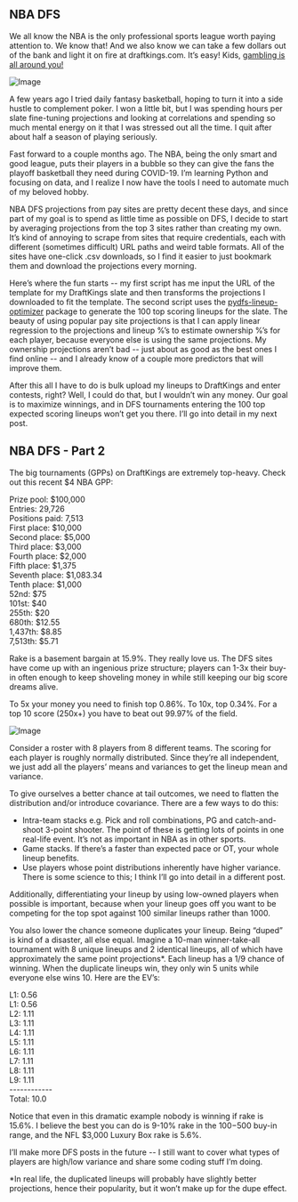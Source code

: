## NBA DFS

We all know the NBA is the only professional sports league worth paying attention to. We know that! And we also know we can take a few dollars out of the bank and light it on fire at draftkings.com. It’s easy! Kids, [gambling is all around you!](https://www.youtube.com/watch?v=4eHMgXlugIU) 
	
![Image](https://imgur.com/RDZ5f55.jpg)

A few years ago I tried daily fantasy basketball, hoping to turn it into a side hustle to complement poker. I won a little bit, but I was spending hours per slate fine-tuning projections and looking at correlations and spending so much mental energy on it that I was stressed out all the time. I quit after about half a season of playing seriously. 
	
Fast forward to a couple months ago. The NBA, being the only smart and good league, puts their players in a bubble so they can give the fans the playoff basketball they need during COVID-19. I’m learning Python and focusing on data, and I realize I now have the tools I need to automate much of my beloved hobby. 
	
NBA DFS projections from pay sites are pretty decent these days, and since part of my goal is to spend as little time as possible on DFS, I decide to start by averaging projections from the top 3 sites rather than creating my own. It’s kind of annoying to scrape from sites that require credentials, each with different (sometimes difficult) URL paths and weird table formats. All of the sites have one-click .csv downloads, so I find it easier to just bookmark them and download the projections every morning. 
	
Here’s where the fun starts -- my first script has me input the URL of the template for my DraftKings slate and then transforms the projections I downloaded to fit the template. The second script uses the [pydfs-lineup-optimizer](https://github.com/DimaKudosh/pydfs-lineup-optimizer) package to generate the 100 top scoring lineups for the slate. The beauty of using popular pay site projections is that I can  apply linear regression to the projections and lineup %’s to estimate ownership %’s for each player, because everyone else is using the same projections. My ownership projections aren’t bad -- just about as good as the best ones I find online -- and I already know of a couple more predictors that will improve them. 
	
After this all I have to do is bulk upload my lineups to DraftKings and enter contests, right? Well, I could do that, but I wouldn’t win any money. Our goal is to maximize winnings, and in DFS tournaments entering the 100 top expected scoring lineups won’t get you there. I’ll go into detail in my next post.


## NBA DFS - Part 2

The big tournaments (GPPs) on DraftKings are extremely top-heavy. Check out this recent $4 NBA GPP:

Prize pool: $100,000 \
Entries: 29,726 \
Positions paid: 7,513 \
First place: $10,000 \
Second place: $5,000 \
Third place: $3,000 \
Fourth place: $2,000 \
Fifth place: $1,375 \
Seventh place: $1,083.34 \
Tenth place: $1,000 \
52nd: $75 \
101st: $40 \
255th: $20 \
680th: $12.55 \
1,437th: $8.85 \
7,513th: $5.71 

Rake is a basement bargain at 15.9%. They really love us. The DFS sites have come up with an ingenious prize structure; players can 1-3x their buy-in often enough to keep shoveling money in while still keeping our big score dreams alive.

To 5x your money you need to finish top 0.86%. To 10x, top 0.34%. For a top 10 score (250x+) you have to beat out 99.97% of the field.

![Image](https://media1.tenor.com/images/30767e9d7028583a643eca4f532e6e03/tenor.gif?itemid=4916419)

Consider a roster with 8 players from 8 different teams. The scoring for each player is roughly normally distributed. Since they’re all independent, we just add all the players’ means and variances to get the lineup mean and variance. 

To give ourselves a better chance at tail outcomes, we need to flatten the distribution and/or introduce covariance. There are a few ways to do this:

* Intra-team stacks e.g. Pick and roll combinations, PG and catch-and-shoot 3-point shooter. The point of these is getting lots of points in one real-life event. It’s not as important in NBA as in other sports.
* Game stacks. If there’s a faster than expected pace or OT, your whole lineup benefits.
* Use players whose point distributions inherently have higher variance. There is some science to this; I think I’ll go into detail in a different post.

Additionally, differentiating your lineup by using low-owned players when possible is important, because when your lineup goes off you want to be competing for the top spot against 100 similar lineups rather than 1000. 

You also lower the chance someone duplicates your lineup. Being “duped” is kind of a disaster, all else equal. Imagine a 10-man winner-take-all tournament with 8 unique lineups and 2 identical lineups, all of which have approximately the same point projections*. Each lineup has a 1/9 chance of winning. When the duplicate lineups win, they only win 5 units while everyone else wins 10. Here are the EV’s:

L1: 0.56 \
L1: 0.56 \
L2: 1.11 \
L3: 1.11 \
L4: 1.11 \
L5: 1.11 \
L6: 1.11 \
L7: 1.11 \
L8: 1.11 \
L9: 1.11 \
------------ \
Total: 10.0

Notice that even in this dramatic example nobody is winning if rake is 15.6%. I believe the best you can do is 9-10% rake in the $100-$500 buy-in range, and the NFL $3,000 Luxury Box rake is 5.6%. 

I’ll make more DFS posts in the future -- I still want to cover what types of players are high/low variance and share some coding stuff I’m doing.


*In real life, the duplicated lineups will probably have slightly better projections, hence their popularity, but it won’t make up for the dupe effect.


